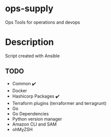 # ops-supply
Ops Tools for operations and devops

# Description 
Script created with Ansible

## TODO
- Common ✔️
- Docker
- Hashicorp Packages ✔️
- Terraform plugins (terraformer and terragrunt)
- Go
- Go Dependencies
- Python version manager
- Amazon CLI and SAM
- ohMyZSH
